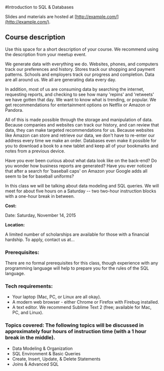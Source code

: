 #Introduction to SQL & Databases

Slides and materials are hosted at [http://example.com/](http://example.com/).

## Course description

Use this space for a short description of your course. We recommend using the description from your meetup event.

We generate data with everything we do.  Websites, phones, and computers track our preferences and history.  Stores track our shopping and payment patterns.  Schools and employers track our progress and completion.  Data are all around us.  We all are generating data every day.

In addition, most of us are consuming data by searching the internet, requesting reports, and checking to see how many 'repins' and 'retweets' we have gotten that day.  We want to know what is trending, or popular.  We get recommendations for entertainment options on Netflix or Amazon or Pandora.

All of this is made possible through the storage and manipulation of data.  Because companies and websites can track our history, and can review that data, they can make targeted recommendations for us.  Because websites like Amazon can store and retrieve our data, we don't have to re-enter our address every time we make an order.  Databases even make it possible for you to download a book to a new tablet and keep all of your bookmarks and notes from a previous device.

Have you ever been curious about what data look like on the back-end?  Do you wonder how business reports are generated? Have you ever noticed that after a search for 'baseball caps' on Amazon your Google adds all seem to be for baseball uniforms?

In this class we will be talking about data modeling and SQL queries.  We will meet for about five hours on a Saturday -- two two-hour instruction blocks with a one-hour break in between.

**Cost:** 

Date: Saturday, November 14, 2015

**Location:** 

A limited number of scholarships are available for those with a financial hardship. To apply, contact us at...


### Prerequisites:

There are no formal prerequisites for this class, though experience with any programming language will help to prepare you for the rules of the SQL language.


### Tech requirements:

 - Your laptop (Mac, PC, or Linux are all okay).
 - A modern web browser - either Chrome or Firefox with Firebug installed.
 - A text editor. We recommend Sublime Text 2 (free; available for Mac, PC, and Linux).


### Topics covered:  The following topics will be discussed in approximately four hours of instruction time (with a 1 hour break in the middle).

 - Data Modeling & Organization
 - SQL Environment & Basic Queries
 - Create, Insert, Update, & Delete Statements
 - Joins & Advanced SQL

